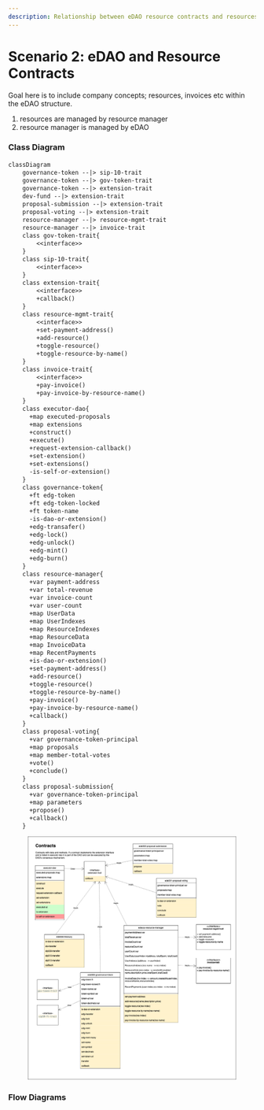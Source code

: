 ```yaml
---
description: Relationship between eDAO resource contracts and resources
---
```


# Scenario 2: eDAO and Resource Contracts

Goal here is to include company concepts; resources, invoices etc within the eDAO structure.

1. resources are managed by resource manager
2. resource manager is managed by eDAO

### Class Diagram

```mermaid
classDiagram
    governance-token --|> sip-10-trait
    governance-token --|> gov-token-trait
    governance-token --|> extension-trait
    dev-fund --|> extension-trait
    proposal-submission --|> extension-trait
    proposal-voting --|> extension-trait
    resource-manager --|> resource-mgmt-trait
    resource-manager --|> invoice-trait
    class gov-token-trait{
        <<interface>>
    }
    class sip-10-trait{
        <<interface>>
    }
    class extension-trait{
        <<interface>>
        +callback()
    }
    class resource-mgmt-trait{
        <<interface>>
        +set-payment-address()
        +add-resource()
        +toggle-resource()
        +toggle-resource-by-name()
    }
    class invoice-trait{
        <<interface>>
        +pay-invoice()
        +pay-invoice-by-resource-name()
    }
    class executor-dao{
      +map executed-proposals
      +map extensions
      +construct()
      +execute()
      +request-extension-callback()
      +set-extension()
      +set-extensions()
      -is-self-or-extension()
    }
    class governance-token{
      +ft edg-token
      +ft edg-token-locked
      +ft token-name
      -is-dao-or-extension()
      +edg-transafer()
      +edg-lock()
      +edg-unlock()
      +edg-mint()
      +edg-burn()
    }
    class resource-manager{
      +var payment-address
      +var total-revenue
      +var invoice-count
      +var user-count
      +map UserData
      +map UserIndexes
      +map ResourceIndexes
      +map ResourceData
      +map InvoiceData
      +map RecentPayments
      +is-dao-or-extension()
      +set-payment-address()
      +add-resource()
      +toggle-resource()
      +toggle-resource-by-name()
      +pay-invoice()
      +pay-invoice-by-resource-name()
      +callback()
    }
    class proposal-voting{
      +var governance-token-principal
      +map proposals
      +map member-total-votes
      +vote()
      +conclude()
    }    
    class proposal-submission{
      +var governance-token-principal
      +map parameters
      +propose()
      +callback()
    }
```

<figure><img src="../.gitbook/assets/eDAO-resource-contracts_class.drawio (3).png" alt=""><figcaption></figcaption></figure>

### Flow Diagrams

